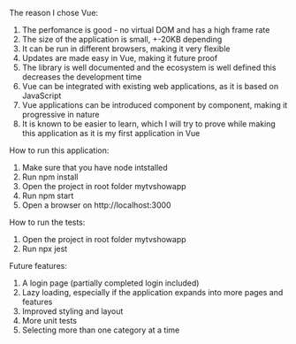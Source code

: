 The reason I chose Vue:

1. The perfomance is good - no virtual DOM and has a high frame rate
2. The size of the application is small, +-20KB depending
3. It can be run in different browsers, making it very flexible
4. Updates are made easy in Vue, making it future proof
5. The library is well documented and the ecosystem is well defined
   this decreases the development time
6. Vue can be integrated with existing web applications, as it is based on JavaScript
7. Vue applications can be introduced component by component, making it progressive in nature
8. It is known to be easier to learn, which I will try to prove while making this application
   as it is my first application in Vue

How to run this application:

1. Make sure that you have node intstalled
2. Run npm install
3. Open the project in root folder mytvshowapp
4. Run npm start
5. Open a browser on http://localhost:3000

How to run the tests:

1. Open the project in root folder mytvshowapp
2. Run npx jest

Future features:
1. A login page (partially completed login included)
2. Lazy loading, especially if the application expands into more pages and features
3. Improved styling and layout
4. More unit tests
5. Selecting more than one category at a time

